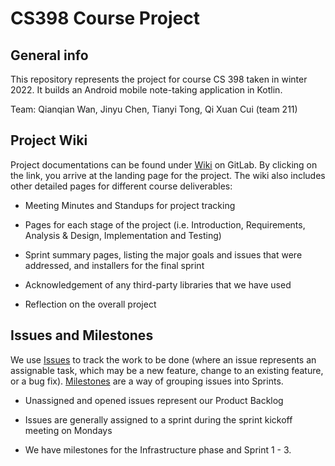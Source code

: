 # CS398 Course Project

## General info

This repository represents the project for course CS 398 taken in winter 2022. It builds an Android mobile note-taking application in Kotlin.

Team: Qianqian Wan, Jinyu Chen, Tianyi Tong, Qi Xuan Cui (team 211)

## Project Wiki

Project documentations can be found under [Wiki](https://git.uwaterloo.ca/q22wan/cs398-project/-/wikis/home) on GitLab. By clicking on the link, you arrive at the landing page for the project. The wiki also includes other detailed pages for different course deliverables:

- Meeting Minutes and Standups for project tracking

- Pages for each stage of the project (i.e. Introduction, Requirements, Analysis & Design, Implementation and Testing)

- Sprint summary pages, listing the major goals and issues that were addressed, and installers for the final sprint

- Acknowledgement of any third-party libraries that we have used

- Reflection on the overall project

## Issues and Milestones

We use [Issues](https://git.uwaterloo.ca/q22wan/cs398-project/-/issues?scope=all&utf8=%E2%9C%93&state=all) to track the work to be done (where an issue represents an assignable task, which may be a new feature, change to an existing feature, or a bug fix). [Milestones](https://git.uwaterloo.ca/q22wan/cs398-project/-/milestones?sort=due_date_desc&state=all) are a way of grouping issues into Sprints.

- Unassigned and opened issues represent our Product Backlog

- Issues are generally assigned to a sprint during the sprint kickoff meeting on Mondays

- We have milestones for the Infrastructure phase and Sprint 1 - 3.

